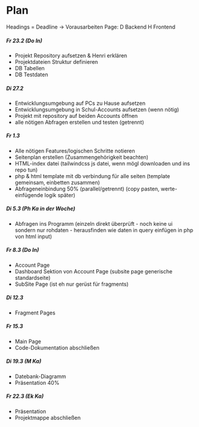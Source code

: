 
# Plan
Headings = Deadline -> Vorausarbeiten
Page: D Backend H Frontend
##### Fr 23.2 (Do In)
- Projekt Repository aufsetzen & Henri erklären
- Projektdateien Struktur definieren
- DB Tabellen
- DB Testdaten
##### Di 27.2
- Entwicklungsumgebung auf PCs zu Hause aufsetzen
- Entwicklungsumgebung in Schul-Accounts aufsetzen (wenn nötig)
- Projekt mit repository auf beiden Accounts öffnen
- alle nötigen Abfragen erstellen und testen (getrennt)
##### Fr 1.3
- Alle nötigen Features/logischen Schritte notieren
- Seitenplan erstellen (Zusammengehörigkeit beachten)
- HTML-index datei (tailwindcss js datei, wenn mögl downloaden und ins repo tun)
- php & html template mit db verbindung für alle seiten (template gemeinsam, einbetten zusammen)
- Abfrageneinbindung 50% (parallel/getrennt) (copy pasten, werte-einfügende logik später)
##### Di 5.3 (Ph Ka in der Woche)
- Abfragen ins Programm (einzeln direkt überprüft - noch keine ui sondern nur rohdaten - herausfinden wie daten in query einfügen in php von html input)
##### Fr 8.3 (Do In)
- Account Page
- Dashboard Sektion von Account Page (subsite page generische standardseite)
- SubSite Page (ist eh nur gerüst für fragments)
##### Di 12.3
- Fragment Pages
##### Fr 15.3
- Main Page
- Code-Dokumentation abschließen
##### Di 19.3 (M Ka)
- Datebank-Diagramm
- Präsentation 40%
##### Fr 22.3 (Ek Ka)
- Präsentation
- Projektmappe abschließen
